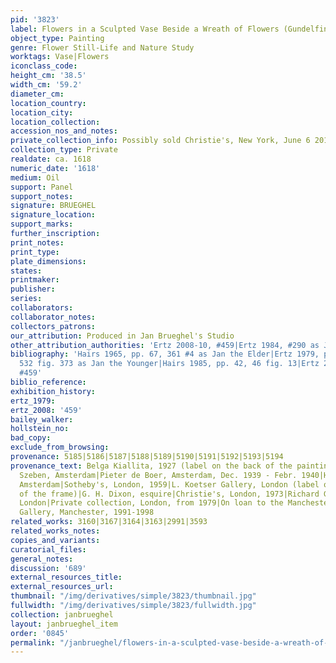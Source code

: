 ```yaml
---
pid: '3823'
label: Flowers in a Sculpted Vase Beside a Wreath of Flowers (Gundelfingen)
object_type: Painting
genre: Flower Still-Life and Nature Study
worktags: Vase|Flowers
iconclass_code:
height_cm: '38.5'
width_cm: '59.2'
diameter_cm:
location_country:
location_city:
location_collection:
accession_nos_and_notes:
private_collection_info: Possibly sold Christie's, New York, June 6 2012
collection_type: Private
realdate: ca. 1618
numeric_date: '1618'
medium: Oil
support: Panel
support_notes:
signature: BRUEGHEL
signature_location:
support_marks:
further_inscription:
print_notes:
print_type:
plate_dimensions:
states:
printmaker:
publisher:
series:
collaborators:
collaborator_notes:
collectors_patrons:
our_attribution: Produced in Jan Brueghel's Studio
other_attribution_authorities: 'Ertz 2008-10, #459|Ertz 1984, #290 as Jan the Younger'
bibliography: 'Hairs 1965, pp. 67, 361 #4 as Jan the Elder|Ertz 1979, pp. 297, 299,
  532 fig. 373 as Jan the Younger|Hairs 1985, pp. 42, 46 fig. 13|Ertz 2008-10, cat.
  #459'
biblio_reference:
exhibition_history:
ertz_1979:
ertz_2008: '459'
bailey_walker:
hollstein_no:
bad_copy:
exclude_from_browsing:
provenance: 5185|5186|5187|5188|5189|5190|5191|5192|5193|5194
provenance_text: Belga Kiallita, 1927 (label on the back of the painting)|Dr. Karl
  Szeben, Amsterdam|Pieter de Boer, Amsterdam, Dec. 1939 - Febr. 1940|Hendrik Doodeheefver,
  Amsterdam|Sotheby's, London, 1959|L. Koetser Gallery, London (label on the back
  of the frame)|G. H. Dixon, esquire|Christie's, London, 1973|Richard Green Gallery,
  London|Private collection, London, from 1979|On loan to the Manchester City Art
  Gallery, Manchester, 1991-1998
related_works: 3160|3167|3164|3163|2991|3593
related_works_notes:
copies_and_variants:
curatorial_files:
general_notes:
discussion: '689'
external_resources_title:
external_resources_url:
thumbnail: "/img/derivatives/simple/3823/thumbnail.jpg"
fullwidth: "/img/derivatives/simple/3823/fullwidth.jpg"
collection: janbrueghel
layout: janbrueghel_item
order: '0845'
permalink: "/janbrueghel/flowers-in-a-sculpted-vase-beside-a-wreath-of-flowers-gundelfingen"
---
```

